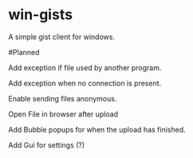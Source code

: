 win-gists
=========

A simple gist client for windows. 

#Planned

Add exception if file used by another program. 

Add exception when no connection is present.

Enable sending files anonymous. 

Open File in browser after upload

Add Bubble popups for when the upload has finished. 

Add Gui for settings (?)
